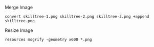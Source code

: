Merge Image

```
convert skilltree-1.png skilltree-2.png skilltree-3.png +append skilltree.png
```

Resize Image

```
resources mogrify -geometry x600 *.png
```
